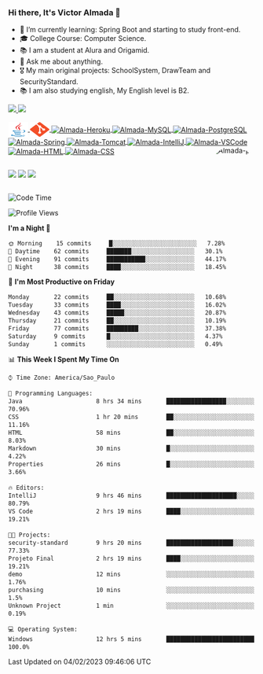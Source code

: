 ### Hi there, It's Victor Almada 👋


- 🌱 I’m currently learning: Spring Boot and starting to study front-end.
- 🎓 College Course: Computer Science.
- 📚  I am a student at Alura and Origamid.
- 💬 Ask me about anything.
- 🎖 My main original projects: SchoolSystem, DrawTeam and SecurityStandard.
- 📚 I am also studying english, My English level is B2.
 
<div>
<a href="https://github.com/Almadavic">
<img height="180em" src="https://github-readme-stats.vercel.app/api?username=Almadavic&showw_icons=true&theme=dark&include_all_commits=true&count_private=true">
<img height="180em" src="https://github-readme-stats.vercel.app/api/top-langs/?username=Almadavic&layout=compact&langs_count=16&theme=dracula">
</div>

<div style="display: inline_block"><br>
  <img align="center" alt="Almada-Java" height="30" width="40" src="https://raw.githubusercontent.com/devicons/devicon/master/icons/java/java-original.svg">
  <img align="center" alt="Almada-Git" height="30" width="40" src="https://raw.githubusercontent.com/devicons/devicon/master/icons/git/git-original.svg">
  <img align="center" alt="Almada-Heroku" height="30" width="40" src="https://cdn.jsdelivr.net/gh/devicons/devicon/icons/heroku/heroku-plain-wordmark.svg" />             
  <img align="center" alt="Almada-MySQL" height="30" width="40" src="https://cdn.jsdelivr.net/gh/devicons/devicon/icons/mysql/mysql-original-wordmark.svg" />
  <img align="center" alt="Almada-PostgreSQL" height="30" width="40" src="https://cdn.jsdelivr.net/gh/devicons/devicon/icons/postgresql/postgresql-plain-wordmark.svg" />
  <img align="center" alt="Almada-Spring" height="30" width="40" src="https://cdn.jsdelivr.net/gh/devicons/devicon/icons/spring/spring-original-wordmark.svg" />
  <img align="center" alt="Almada-Tomcat" height="30" width="40" src="https://cdn.jsdelivr.net/gh/devicons/devicon/icons/tomcat/tomcat-original-wordmark.svg" />
   <img align="center" alt="Almada-IntelliJ" height="30" width="40" src="https://cdn.jsdelivr.net/gh/devicons/devicon/icons/intellij/intellij-original.svg" />
   <img align="center" alt="Almada-VSCode" height="30" width="40" src="https://cdn.jsdelivr.net/gh/devicons/devicon/icons/vscode/vscode-original.svg" />
   <img align="center" alt="Almada-HTML" height="30" width="40" src="https://cdn.jsdelivr.net/gh/devicons/devicon/icons/html5/html5-original.svg" />
   <img align="center" alt="Almada-CSS" height="30" width="40" src="https://cdn.jsdelivr.net/gh/devicons/devicon/icons/css3/css3-original.svg" />
  <img align="right" alt="Almada-pic" height="150" style="border-radius:50px;" src="https://user-images.githubusercontent.com/85299065/185514627-94fcf387-edc6-4c24-88f1-b4873ccd49e9.png">
</div>
  
  ##
 
<div> 
  <a href="https://www.youtube.com/channel/UCUrcUNA90M_ZqLEcQxd3UNA" target="_blank"><img src="https://img.shields.io/badge/YouTube-FF0000?style=for-the-badge&logo=youtube&logoColor=white" target="_blank"></a>
 <a href = "mailto:almadavic@live.com"><img src="https://img.shields.io/badge/-Gmail-%23333?style=for-the-badge&logo=gmail&logoColor=white" target="_blank"></a>
  <a href="https://www.linkedin.com/in/victoralmada/" target="_blank"><img src="https://img.shields.io/badge/-LinkedIn-%230077B5?style=for-the-badge&logo=linkedin&logoColor=white" target="_blank"></a> 
</div>

##

<!--START_SECTION:waka-->
![Code Time](http://img.shields.io/badge/Code%20Time-189%20hrs%2041%20mins-blue)

![Profile Views](http://img.shields.io/badge/Profile%20Views-1-blue)

**I'm a Night 🦉** 

```text
🌞 Morning    15 commits     █░░░░░░░░░░░░░░░░░░░░░░░░   7.28% 
🌆 Daytime    62 commits     ███████░░░░░░░░░░░░░░░░░░   30.1% 
🌃 Evening    91 commits     ███████████░░░░░░░░░░░░░░   44.17% 
🌙 Night      38 commits     ████░░░░░░░░░░░░░░░░░░░░░   18.45%

```
📅 **I'm Most Productive on Friday** 

```text
Monday       22 commits     ██░░░░░░░░░░░░░░░░░░░░░░░   10.68% 
Tuesday      33 commits     ████░░░░░░░░░░░░░░░░░░░░░   16.02% 
Wednesday    43 commits     █████░░░░░░░░░░░░░░░░░░░░   20.87% 
Thursday     21 commits     ██░░░░░░░░░░░░░░░░░░░░░░░   10.19% 
Friday       77 commits     █████████░░░░░░░░░░░░░░░░   37.38% 
Saturday     9 commits      █░░░░░░░░░░░░░░░░░░░░░░░░   4.37% 
Sunday       1 commits      ░░░░░░░░░░░░░░░░░░░░░░░░░   0.49%

```


📊 **This Week I Spent My Time On** 

```text
⌚︎ Time Zone: America/Sao_Paulo

💬 Programming Languages: 
Java                     8 hrs 34 mins       █████████████████░░░░░░░░   70.96% 
CSS                      1 hr 20 mins        ██░░░░░░░░░░░░░░░░░░░░░░░   11.16% 
HTML                     58 mins             ██░░░░░░░░░░░░░░░░░░░░░░░   8.03% 
Markdown                 30 mins             █░░░░░░░░░░░░░░░░░░░░░░░░   4.22% 
Properties               26 mins             █░░░░░░░░░░░░░░░░░░░░░░░░   3.66%

🔥 Editors: 
IntelliJ                 9 hrs 46 mins       ████████████████████░░░░░   80.79% 
VS Code                  2 hrs 19 mins       ████░░░░░░░░░░░░░░░░░░░░░   19.21%

🐱‍💻 Projects: 
security-standard        9 hrs 20 mins       ███████████████████░░░░░░   77.33% 
Projeto Final            2 hrs 19 mins       ████░░░░░░░░░░░░░░░░░░░░░   19.21% 
demo                     12 mins             ░░░░░░░░░░░░░░░░░░░░░░░░░   1.76% 
purchasing               10 mins             ░░░░░░░░░░░░░░░░░░░░░░░░░   1.5% 
Unknown Project          1 min               ░░░░░░░░░░░░░░░░░░░░░░░░░   0.19%

💻 Operating System: 
Windows                  12 hrs 5 mins       █████████████████████████   100.0%

```


 Last Updated on 04/02/2023 09:46:06 UTC
<!--END_SECTION:waka-->
